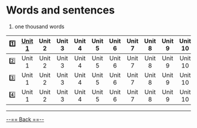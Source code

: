 # Words and sentences

1. one thousand words

|  1️⃣   | [Unit 1](template_1.html?md=/Markdown/English/word_1000(4-1)01.md) | Unit 2 | Unit 3 | Unit 4 | Unit 5 | Unit 6 | Unit 7 | Unit 8 | Unit 9 | Unit 10 | Unit 11 | Unit 12 |
| :--: | :----------------------------------------------------------: | :----: | :----: | :----: | :----: | :----: | :----: | :----: | :----: | :-----: | :-----: | :-----: |
|  2️⃣   |                            Unit 1                            | Unit 2 | Unit 3 | Unit 4 | Unit 5 | Unit 6 | Unit 7 | Unit 8 | Unit 9 | Unit 10 | Unit 11 | Unit 12 |
|  3️⃣   |                            Unit 1                            | Unit 2 | Unit 3 | Unit 4 | Unit 5 | Unit 6 | Unit 7 | Unit 8 | Unit 9 | Unit 10 | Unit 11 | Unit 12 |
|  4️⃣   |                            Unit 1                            | Unit 2 | Unit 3 | Unit 4 | Unit 5 | Unit 6 | Unit 7 | Unit 8 | Unit 9 | Unit 10 | Unit 11 | Unit 12 |

---

[--== Back ==--](template_1.html?md=/Markdown/English/index.md)

